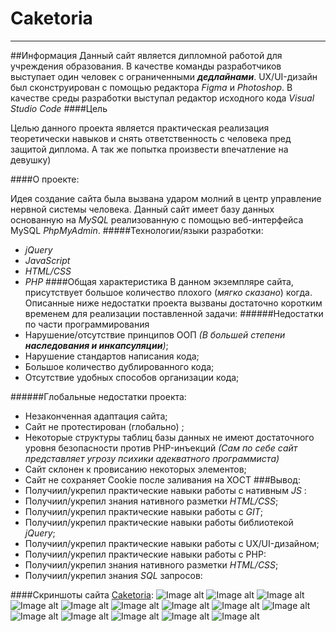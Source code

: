 # Caketoria 
___
##Информация
Данный сайт является дипломной работой для учреждения образования. 
В качестве команды разработчиков выступает один человек с ограниченными ***дедлайнами***. UX/UI-дизайн был сконструирован с помощью редактора *Figma* и *Photoshop*. В качестве среды разработки выступал редактор исходного кода *Visual Studio Code*
####Цель

Целью данного проекта является практическая реализация теоретически навыков и снять ответственность с человека пред защитой диплома. А так же попытка произвести впечатление на девушку)

####О проекте: 

Идея создание сайта была вызвана ударом молний в центр управление нервной системы человека.
Данный сайт имеет базу данных основанную на *MySQL* реализованную с помощью веб-интерфейса MySQL *PhpMyAdmin*.
#####Технологии/языки разработки:
* *jQuery*
* *JavaScript*
* *HTML/CSS*
* *PHP*
####Общая характеристика 
В данном экземпляре сайта, присутствует большое количество плохого (*мягко сказано*) когда. 
Описанные ниже недостатки проекта вызваны достаточно коротким временем для реализации поставленной задачи:
######Недостатки по части программирования
* Нарушение/отсутствие принципов ООП *(В большей степени ***наследования и инкапсуляции***)*;
* Нарушение стандартов написания кода;
* Большое количество дублированного кода;
* Отсутствие удобных способов организации кода;

######Глобальные недостатки проекта:
* Незаконченная адаптация сайта;
* Сайт не протестирован (глобально) ;
* Некоторые структуры таблиц базы данных не имеют достаточного уровня безопасности против PHP-инъекций *(Сам по себе сайт представляет угрозу психики адекватного программиста)*
* Сайт склонен к провисанию некоторых элементов;
* Сайт не сохраняет Cookie после заливания на ХОСТ
###Вывод:
* Получиил/укрепил практические навыки работы с нативным *JS* :
* Получиил/укрепил знания нативного разметки *HTML/CSS*;
* Получиил/укрепил практические навыки работы с *GIT*;
* Получиил/укрепил практические навыки работы библиотекой *jQuery*;
* Получиил/укрепил практические навыки работы с UX/UI-дизайном;
* Получиил/укрепил практические навыки работы с PHP:
* Получиил/укрепил знания нативного разметки *HTML/CSS*;
* Получиил/укрепил знания *SQL* запросов:



####Скриншоты сайта [Caketoria](http://r29292ne.beget.tech/):
![Image alt](/Readme/Website/1.jpg)
![Image alt](/Readme/Website/2.jpg)
![Image alt](/Readme/Website/3.jpg)
![Image alt](/Readme/Website/4.jpg)
![Image alt](/Readme/Website/5.jpg)
![Image alt](/Readme/Website/6.jpg)
![Image alt](/Readme/Website/7.jpg)
![Image alt](/Readme/Website/8.jpg)
![Image alt](/Readme/Website/9.jpg)
![Image alt](/Readme/Website/10.jpg)
![Image alt](/Readme/Website/11.jpg)
![Image alt](/Readme/Website/12.jpg)
![Image alt](/Readme/Website/13.jpg)
![Image alt](/Readme/Website/14.jpg)
